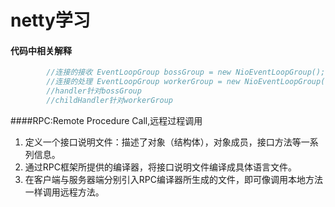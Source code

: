 netty学习
==

#### 代码中相关解释
```java
        //连接的接收 EventLoopGroup bossGroup = new NioEventLoopGroup();
        //连接的处理 EventLoopGroup workerGroup = new NioEventLoopGroup();
        //handler针对bossGroup
        //childHandler针对workerGroup         
```


####RPC:Remote Procedure Call,远程过程调用

 1. 定义一个接口说明文件：描述了对象（结构体），对象成员，接口方法等一系列信息。
 2. 通过RPC框架所提供的编译器，将接口说明文件编译成具体语言文件。
 3. 在客户端与服务器端分别引入RPC编译器所生成的文件，即可像调用本地方法一样调用远程方法。
 